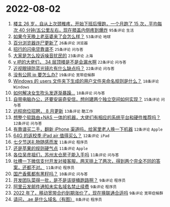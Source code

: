# 2022-08-02

1. [楼主 26 岁，自从上次颈椎疼，开始下班后慢跑，一个月跑了 15 次，平均每次 40 分钟/五公里左右，现在膝盖内侧疼到爆炸](https://www.v2ex.com/t/870144) `95条评论` `生活`
1. [如果今天晚上老巫婆来了会怎么样？](https://www.v2ex.com/t/870178) `53条评论` `地球`
1. [百分浏览器诈尸更新了](https://www.v2ex.com/t/870140) `26条评论` `浏览器`
1. [招行的闪电贷靠谱不](https://www.v2ex.com/t/870142) `25条评论` `问与答`
1. [大家是怎么投诉噪音扰民的](https://www.v2ex.com/t/870168) `23条评论` `上海`
1. [v 吧的大佬们， 34 层顶楼是不是会漏水啊](https://www.v2ex.com/t/870171) `22条评论` `问与答`
1. [近视眼镜防蓝光镜片有什么缺点吗？](https://www.v2ex.com/t/870097) `22条评论` `问与答`
1. [没有公网 ip 要怎么办?](https://www.v2ex.com/t/870155) `19条评论` `宽带症候群`
1. [Windows 的 users 文件夹下生成的用户文件夹命名规则是什么？](https://www.v2ex.com/t/870146) `18条评论` `Windows`
1. [如何解决女生吹头发逐渐暴躁...](https://www.v2ex.com/t/870145) `18条评论` `问与答`
1. [自带电脑办公，还要安装奇安信，想创建两个独立空间如何实现？](https://www.v2ex.com/t/870179) `15条评论` `问与答`
1. [远程岗位招聘， 8 月更新](https://www.v2ex.com/t/870129) `13条评论` `酷工作`
1. [想整个软路由+NAS 一体的机器，大佬们有相应的系统平台和硬件推荐吗？](https://www.v2ex.com/t/870156) `12条评论` `问与答`
1. [有靠谱买二手，翻新 iPhone 渠道吗，给家里老人换一下机器](https://www.v2ex.com/t/870106) `12条评论` `Apple`
1. [64G 的返校季 iPad air 值得买么？](https://www.v2ex.com/t/870098) `12条评论` `iPad`
1. [七夕节送礼物随感而发](https://www.v2ex.com/t/870198) `11条评论` `程序员`
1. [还是苹果的规则硬气点](https://www.v2ex.com/t/870148) `11条评论` `Apple`
1. [各位吴彦祖们，苏州太仓房子能入手吗](https://www.v2ex.com/t/870135) `11条评论` `问与答`
1. [吐槽一下微信支付开发对接客服，两天排上了两次，得到两个完全不同的答案，还都不对。](https://www.v2ex.com/t/870105) `11条评论` `程序员`
1. [国产香蕉都有黑籽吗？](https://www.v2ex.com/t/870111) `10条评论` `问与答`
1. [开发团队菜得一批，是不是该提桶跑路啊？](https://www.v2ex.com/t/870206) `9条评论` `程序员`
1. [阿里云发邮件通知未实名域名禁止续费](https://www.v2ex.com/t/870197) `9条评论` `程序员`
1. [2022 年了，移动宽带合约到期涨价了，现在换联通合适吗](https://www.v2ex.com/t/870162) `9条评论` `宽带症候群`
1. [请问，.ae 是什么域名（有图）](https://www.v2ex.com/t/870190) `8条评论` `程序员`
